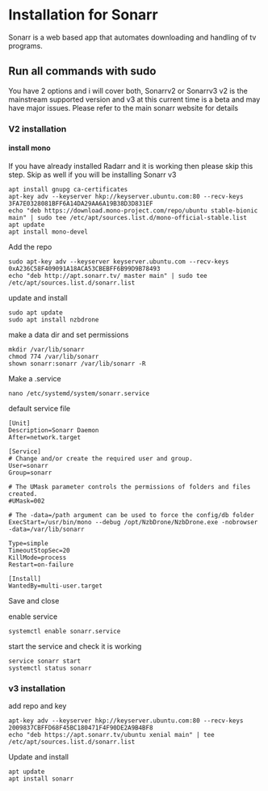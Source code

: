 # Installation for Sonarr
Sonarr is a web based app that automates downloading and handling of tv programs. 
## Run all commands with sudo 

You have 2 options and i will cover both, Sonarrv2 or Sonarrv3 v2 is the mainstream supported version and v3 at this current time is a beta and may have major issues. Please refer to the main sonarr website for details

### V2 installation

#### install mono
If you have already installed Radarr and it is working then please skip this step. Skip as well if you will be installing Sonarr v3
```
apt install gnupg ca-certificates
apt-key adv --keyserver hkp://keyserver.ubuntu.com:80 --recv-keys 3FA7E0328081BFF6A14DA29AA6A19B38D3D831EF
echo "deb https://download.mono-project.com/repo/ubuntu stable-bionic main" | sudo tee /etc/apt/sources.list.d/mono-official-stable.list
apt update
apt install mono-devel
```

Add the repo
```
sudo apt-key adv --keyserver keyserver.ubuntu.com --recv-keys 0xA236C58F409091A18ACA53CBEBFF6B99D9B78493
echo "deb http://apt.sonarr.tv/ master main" | sudo tee /etc/apt/sources.list.d/sonarr.list
```

update and install
```
sudo apt update
sudo apt install nzbdrone 
```

make a data dir and set permissions
```
mkdir /var/lib/sonarr
chmod 774 /var/lib/sonarr
shown sonarr:sonarr /var/lib/sonarr -R
```

Make a .service 
```
nano /etc/systemd/system/sonarr.service
```

default service file
```
[Unit]
Description=Sonarr Daemon
After=network.target

[Service]
# Change and/or create the required user and group.
User=sonarr
Group=sonarr

# The UMask parameter controls the permissions of folders and files created.
#UMask=002

# The -data=/path argument can be used to force the config/db folder
ExecStart=/usr/bin/mono --debug /opt/NzbDrone/NzbDrone.exe -nobrowser -data=/var/lib/sonarr

Type=simple
TimeoutStopSec=20
KillMode=process
Restart=on-failure

[Install]
WantedBy=multi-user.target
```
Save and close

enable service 
```
systemctl enable sonarr.service
```

start the service and check it is working
```
service sonarr start
systemctl status sonarr
```

### v3 installation

add repo and key
```
apt-key adv --keyserver hkp://keyserver.ubuntu.com:80 --recv-keys 2009837CBFFD68F45BC180471F4F90DE2A9B4BF8
echo "deb https://apt.sonarr.tv/ubuntu xenial main" | tee /etc/apt/sources.list.d/sonarr.list
```

Update and install
```
apt update
apt install sonarr
```

